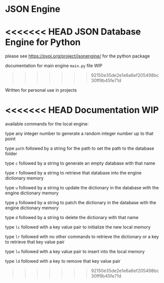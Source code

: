 # JSON Engine

<<<<<<< HEAD
JSON Database Engine for Python
=======
please see https://pypi.org/project/jsonengine/ for the python package

documentation for main engine `main.py` file WIP
>>>>>>> 92150e35de2e1e6a6ef205498bc30ff9b45fe71d

Written for personal use in projects

<<<<<<< HEAD
Documentation WIP
=======
available commands for the local engine:

type any integer number to generate a random integer number up to that point

type `path` followed by a string for the path to set the path to the database folder

type `c` followed by a string to generate an empty database with that name

type `r` followed by a string to retrieve that database into the engine dictionary memory

type `u` followed by a string to update the dictionary in the database with the engine dictionary memory

type `p` followed by a string to patch the dictionary in the database with the engine dictionary memory

type `d` followed by a string to delete the dictionary with that name

type `lc` followed with a key value pair to initialize the new local memory

type `lr` followed with no other commands to retrieve the dictionary or a key to retrieve that key value pair

type `lu` followed with a key value pair to insert into the local memory

type `ld` followed with a key to remove that key value pair
>>>>>>> 92150e35de2e1e6a6ef205498bc30ff9b45fe71d
